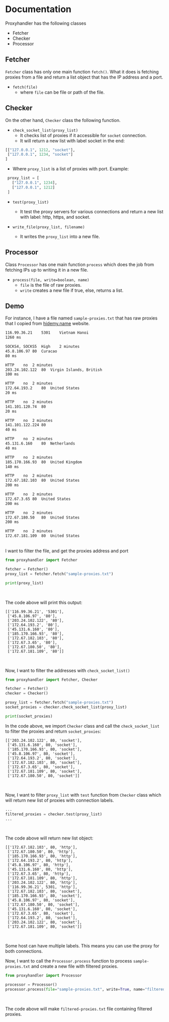 # Documentation 

Proxyhandler has the following classes
- Fetcher 
- Checker 
- Processor 

## Fetcher 
`Fetcher` class has only one main function `fetch()`. 
What it does is fetching proxies from a file and return a list 
object that has the IP address and a port.
 
- `fetch(file)` 
  - where `file` can be file or path of the file.

## Checker 
On the other hand, `Checker` class the following function.

- `check_socket_list(proxy_list)`
  - It checks list of proxies if it accessible for `socket` connection.
  - It will return a new list with label socket in the end:
 
```py
[["127.0.0.1", 1212, "socket"],
 ["127.0.0.1", 1234, "socket"]
]
```

  - Where `proxy_list` is a list of proxies with port. Example:

```py
 proxy_list = [
   ["127.0.0.1", 1234],
   ["127.0.0.1", 1212]
 ]  
```

- `test(proxy_list)`
  - It test the proxy servers for various connections and return a new list with label: http, https, and socket.

- `write_file(proxy_list, filename)`
  - It writes the `proxy_list` into a new file.

## Processor 
Class `Processor` has one main function `process` which does the job from fetching IPs up to writing it in a new file.

- `process(file, write=boolean, name)` 
  - `file` is the file of raw proxies.
  - `write` creates a new file if true, else, returns a list.

## Demo 
For instance, I have a file named `sample-proxies.txt` that has raw proxies that I copied from <a href= "https://hidemy.name/en/proxy-list">hidemy.name</a> website.

```txt
116.99.36.21	5301	Vietnam Hanoi	
1260 ms

SOCKS4, SOCKS5	High	2 minutes
45.8.106.97	80	Curacao	
80 ms

HTTP	no	2 minutes
203.24.102.122	80	Virgin Islands, British	
100 ms

HTTP	no	2 minutes
172.64.193.2	80	United States	
20 ms

HTTP	no	2 minutes
141.101.120.74	80		
20 ms

HTTP	no	2 minutes
141.101.122.224	80		
40 ms

HTTP	no	2 minutes
45.131.6.160	80	Netherlands	
40 ms

HTTP	no	2 minutes
185.170.166.93	80	United Kingdom	
140 ms

HTTP	no	2 minutes
172.67.182.103	80	United States	
200 ms

HTTP	no	2 minutes
172.67.3.65	80	United States	
200 ms

HTTP	no	2 minutes
172.67.180.50	80	United States	
200 ms

HTTP	no	2 minutes
172.67.181.109	80	United States

```

<br>
I want to filter the file, and get the proxies address and port 

```py
from proxyhandler import Fetcher 

fetcher = Fetcher()
proxy_list = fetcher.fetch("sample-proxies.txt")

print(proxy_list)

```
<br>

The code above will print this output:

```
[['116.99.36.21', '5301'],
 ['45.8.106.97', '80'],
 ['203.24.102.122', '80'],
 ['172.64.193.2', '80'],
 ['45.131.6.160', '80'],
 ['185.170.166.93', '80'],
 ['172.67.182.103', '80'],
 ['172.67.3.65', '80'],
 ['172.67.180.50', '80'],
 ['172.67.181.109', '80']]
```

<br>

Now, I want to filter the addresses with `check_socket_list()`

```py
from proxyhandler import Fetcher, Checker

fetcher = Fetcher()
checker = Checker()

proxy_list = fetcher.fetch("sample-proxies.txt")
socket_proxies = checker.check_socket_list(proxy_list)

print(socket_proxies)
```

In the code above, we import `Checker` class
and call the `check_socket_list` to filter the proxies and return `socket_proxies`:

```
[['203.24.102.122', 80, 'socket'],
 ['45.131.6.160', 80, 'socket'],
 ['185.170.166.93', 80, 'socket'],
 ['45.8.106.97', 80, 'socket'],
 ['172.64.193.2', 80, 'socket'],
 ['172.67.182.103', 80, 'socket'],
 ['172.67.3.65', 80, 'socket'],
 ['172.67.181.109', 80, 'socket'],
 ['172.67.180.50', 80, 'socket']]
```
<br>

Now, I want to filter `proxy_list` with `test` function from `Checker` class
which will return new list of proxies with connection labels.

```py
...
filtered_proxies = checker.test(proxy_list)
...
```
<br>

The code above will return new list object:

```
[['172.67.182.103', 80, 'http'],
 ['172.67.180.50', 80, 'http'],
 ['185.170.166.93', 80, 'http'],
 ['172.64.193.2', 80, 'http'],
 ['45.8.106.97', 80, 'http'],
 ['45.131.6.160', 80, 'http'],
 ['172.67.3.65', 80, 'http'],
 ['172.67.181.109', 80, 'http'],
 ['203.24.102.122', 80, 'http'],
 ['116.99.36.21', 5301, 'http'],
 ['172.67.182.103', 80, 'socket'],
 ['185.170.166.93', 80, 'socket'],
 ['45.8.106.97', 80, 'socket'],
 ['172.67.180.50', 80, 'socket'],
 ['45.131.6.160', 80, 'socket'],
 ['172.67.3.65', 80, 'socket'],
 ['172.64.193.2', 80, 'socket'],
 ['203.24.102.122', 80, 'socket'],
 ['172.67.181.109', 80, 'socket']]
```

<br>

Some host can have multiple labels. This means you can
use the proxy for both connections.
<br>

Now, I want to call the `Processor.process` function
to process `sample-proxies.txt` and create a new file with filtered proxies.

```py
from proxyhandler import Processor

processor = Processor()
processor.process(file="sample-proxies.txt", write=True, name="filtered-proxies.txt")
```

<br>

The code above will make `filtered-proxies.txt` file containing filtered proxies.
